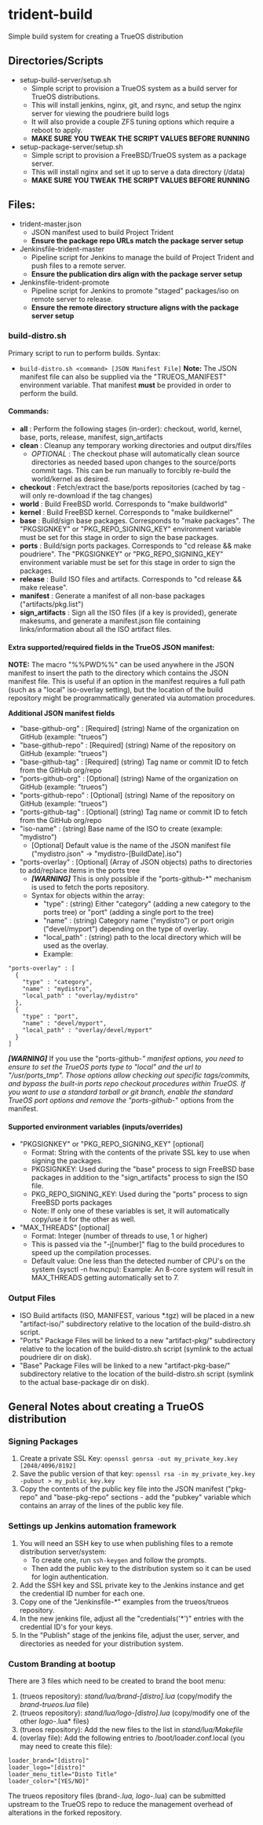# trident-build
Simple build system for creating a TrueOS distribution

## Directories/Scripts
* setup-build-server/setup.sh
   * Simple script to provision a TrueOS system as a build server for TrueOS distributions.
   * This will install jenkins, nginx, git, and rsync, and setup the nginx server for viewing the poudriere build logs
   * It will also provide a couple ZFS tuning options which require a reboot to apply.
   * **MAKE SURE YOU TWEAK THE SCRIPT VALUES BEFORE RUNNING**
* setup-package-server/setup.sh
   * Simple script to provision a FreeBSD/TrueOS system as a package server.
   * This will install nginx and set it up to serve a data directory (/data) 
   * **MAKE SURE YOU TWEAK THE SCRIPT VALUES BEFORE RUNNING**

## Files:
* trident-master.json
   * JSON manifest used to build Project Trident
   * **Ensure the package repo URLs match the package server setup**
* Jenkinsfile-trident-master
   * Pipeline script for Jenkins to manage the build of Project Trident and push files to a remote server.
   * **Ensure the publication dirs align with the package server setup**
* Jenkinsfile-trident-promote
   * Pipeline script for Jenkins to promote "staged" packages/iso on remote server to release.
   * **Ensure the remote directory structure aligns with the package server setup**

### build-distro.sh
Primary script to run to perform builds.
Syntax:
 * `build-distro.sh <command> [JSON Manifest File]`
**Note:** The JSON manifest file can also be supplied via the "TRUEOS_MANIFEST" environment variable. That manifest **must** be provided in order to perform the build.

#### Commands:
   * **all** : Perform the following stages (in-order): checkout, world, kernel, base, ports, release, manifest, sign_artifacts
   * **clean** : Cleanup any temporary working directories and output dirs/files 
      * *OPTIONAL* : The checkout phase will automatically clean source directories as needed based upon changes to the source/ports commit tags. This can be run manually to forcibly re-build the world/kernel as desired.
   * **checkout** : Fetch/extract the base/ports repositories (cached by tag - will only re-download if the tag changes)
   * **world** : Build FreeBSD world. Corresponds to "make buildworld"
   * **kernel** : Build FreeBSD kernel. Corresponds to "make buildkernel"
   * **base** : Build/sign base packages. Corresponds to "make packages". The "PKGSIGNKEY" or "PKG_REPO_SIGNING_KEY" environment variable must be set for this stage in order to sign the base packages.
   * **ports** : Build/sign ports packages. Corresponds to "cd release && make poudriere". The "PKGSIGNKEY" or "PKG_REPO_SIGNING_KEY" environment variable must be set for this stage in order to sign the packages.
   * **release** : Build ISO files and artifacts. Corresponds to "cd release && make release".
   * **manifest** : Generate a manifest of all non-base packages ("artifacts/pkg.list")
   * **sign_artifacts** : Sign all the ISO files (if a key is provided), generate makesums, and generate a manifest.json file containing links/information about all the ISO artifact files.
   
#### Extra supported/required fields in the TrueOS JSON manifest:
**NOTE:** The macro "%%PWD%%" can be used anywhere in the JSON manifest to insert the path to the directory which contains the JSON manifest file. This is useful if an option in the manifest requires a full path (such as a "local" iso-overlay setting), but the location of the build repository might be programmatically generated via automation procedures.

**Additional JSON manifest fields**
   * "base-github-org" : [Required] (string) Name of the organization on GitHub (example: "trueos")
   * "base-github-repo" : [Required] (string) Name of the repository on GitHub (example: "trueos")
   * "base-github-tag" : [Required] (string) Tag name or commit ID to fetch from the GitHub org/repo
   * "ports-github-org" : [Optional] (string) Name of the organization on GitHub (example: "trueos")
   * "ports-github-repo" : [Optional] (string) Name of the repository on GitHub (example: "trueos")
   * "ports-github-tag" : [Optional] (string) Tag name or commit ID to fetch from the GitHub org/repo
   * "iso-name" : (string) Base name of the ISO to create (example: "mydistro")
      * [Optional] Default value is the name of the JSON manifest file ("mydistro.json" -> "mydistro-[BuildDate].iso")
   * "ports-overlay" : [Optional] (Array of JSON objects) paths to directories to add/replace items in the ports tree
      * ***[WARNING]*** This is only possible if the "ports-github-*" mechanism is used to fetch the ports repository.
      * Syntax for objects within the array:
         * "type" : (string) Either "category" (adding a new category to the ports tree) or "port" (adding a single port to the tree)
         * "name" : (string) Category name ("mydistro") or port origin ("devel/myport") depending on the type of overlay.
         * "local_path" : (string) path to the local directory which will be used as the overlay.
         * Example:
```
"ports-overlay" : [
  {
    "type" : "category",
    "name" : "mydistro",
    "local_path" : "overlay/mydistro"
  },
  {
    "type" : "port",
    "name" : "devel/myport",
    "local_path" : "overlay/devel/myport"
  }
]
```

***[WARNING]*** If you use the "ports-github-*" manifest options, you need to ensure to set the TrueOS ports type to "local" and the url to "/usr/ports_tmp". Those options allow checking out specific tags/commits, and bypass the built-in ports repo checkout procedures within TrueOS. If you want to use a standard tarball or git branch, enable the standard TrueOS port options and remove the "ports-github-*" options from the manifest.

#### Supported environment variables (inputs/overrides)
* "PKGSIGNKEY" or "PKG_REPO_SIGNING_KEY" [optional]
   * Format: String with the contents of the private SSL key to use when signing the packages.
   * PKGSIGNKEY: Used during the "base" process to sign FreeBSD base packages in addition to the "sign_artifacts" process to sign the ISO file.
   * PKG_REPO_SIGNING_KEY: Used during the "ports" process to sign FreeBSD ports packages
   * Note: If only one of these variables is set, it will automatically copy/use it for the other as well.
* "MAX_THREADS" [optional]
   * Format: Integer (number of threads to use, 1 or higher)
   * This is passed via the "-j[number]" flag to the build procedures to speed up the compilation processes.
   * Default value: One less than the detected number of CPU's on the system (sysctl -n hw.ncpu): Example: An 8-core system will result in MAX_THREADS getting automatically set to 7.

### Output Files
 * ISO Build artifacts (ISO, MANIFEST, various *.tgz) will be placed in a new "artifact-iso/" subdirectory relative to the location of the build-distro.sh script.
* "Ports" Package Files will be linked to a new "artifact-pkg/" subdirectory relative to the location of the build-distro.sh script (symlink to the actual poudriere dir on disk).
* "Base" Package Files will be linked to a new "artifact-pkg-base/" subdirectory relative to the location of the build-distro.sh script (symlink to the actual base-package dir on disk).

## General Notes about creating a TrueOS distribution

### Signing Packages
1. Create a private SSL Key: `openssl genrsa -out my_private_key.key [2048/4096/8192]`
2. Save the public version of that key: `openssl rsa -in my_private_key.key -pubout > my_public_key.key`
3. Copy the contents of the public key file into the JSON manifest ("pkg-repo" and "base-pkg-repo" sections - add the "pubkey" variable which contains an array of the lines of the public key file.

### Settings up Jenkins automation framework
1. You will need an SSH key to use when publishing files to a remote distribution server/system: 
   * To create one, run `ssh-keygen` and follow the prompts.
   * Then add the public key to the distribution system so it can be used for login authentication.
2. Add the SSH key and SSL private key to the Jenkins instance and get the credential ID number for each one.
3. Copy one of the "Jenkinsfile-*" examples from the trueos/trueos repository.
4. In the new jenkins file, adjust all the "credentials('*')" entries with the credential ID's for your keys.
5. In the "Publish" stage of the jenkins file, adjust the user, server, and directories as needed for your distribution system.

### Custom Branding at bootup
There are 3 files which need to be created to brand the boot menu:
1. (trueos repository): *stand/lua/brand-[distro].lua* (copy/modify the *brand-trueos.lua* file)
2. (trueos repository): *stand/lua/logo-[distro].lua* (copy/modify one of the other *logo-*.lua* files)
3. (trueos repository): Add the new files to the list in *stand/lua/Makefile*
4. (overlay file): Add the following entries to /boot/loader.conf.local (you may need to create this file):
```
loader_brand="[distro]"
loader_logo="[distro]"
loader_menu_title="Disto Title"
loader_color="[YES/NO]"
```
The trueos repository files (brand-*.lua, logo-*.lua) can be submitted upstream to the TrueOS repo to reduce the management overhead of alterations in the forked repository.

